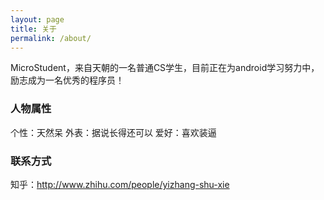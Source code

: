 ```yaml
---
layout: page
title: 关于
permalink: /about/
---
```


MicroStudent，来自天朝的一名普通CS学生，目前正在为android学习努力中，励志成为一名优秀的程序员！

### 人物属性

个性：天然呆
外表：据说长得还可以
爱好：喜欢装逼

### 联系方式

知乎：http://www.zhihu.com/people/yizhang-shu-xie
